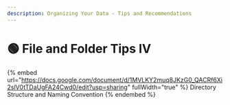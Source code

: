 ```yaml
---
description: Organizing Your Data - Tips and Recommendations
---
```


# 🟢 File and Folder Tips IV

{% embed url="https://docs.google.com/document/d/1MVLKY2muq8JKzG0_QACRf6Xi2slV0tTDaUgFA24Cwd0/edit?usp=sharing" fullWidth="true" %}
Directory Structure and Naming Convention
{% endembed %}

## &#x20;
